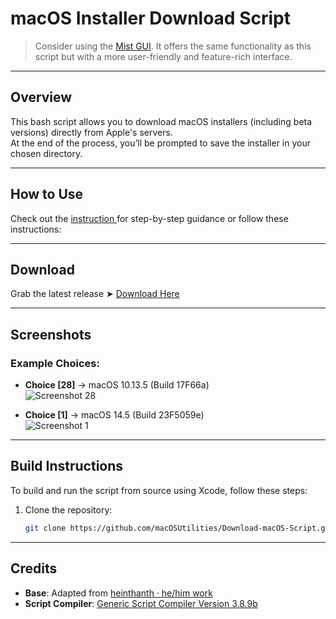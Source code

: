 # macOS Installer Download Script

> Consider using the [Mist GUI](https://github.com/ninxsoft/Mist). It offers the same functionality as this script but with a more user-friendly and feature-rich interface.

---

## Overview
This bash script allows you to download macOS installers (including beta versions) directly from Apple's servers.  
At the end of the process, you’ll be prompted to save the installer in your chosen directory.

---

## How to Use  
Check out the [instruction ](https://github.com/chris1111/Download_Install_macOS/blob/main/Usage.md) for step-by-step guidance or follow these instructions:


---

## Download  
Grab the latest release ➤ [Download Here](https://github.com/macOSUtilities/Doenload-macOS-Script/releases/tag/latest)

---

## Screenshots  
### Example Choices:  
- **Choice [28]** → macOS 10.13.5 (Build 17F66a)  
  ![Screenshot 28](Screenshot/Screenshot28.png)

- **Choice [1]** → macOS 14.5 (Build 23F5059e)  
  ![Screenshot 1](Screenshot/Screenshot1.png)

---

## Build Instructions  

To build and run the script from source using Xcode, follow these steps:

1. Clone the repository:
   ```bash
   git clone https://github.com/macOSUtilities/Download-macOS-Script.git

---

## Credits
- **Base**: Adapted from [heinthanth · he/him work](https://github.com/htmm/macos-bootable-usb)  
- **Script Compiler**: [Generic Script Compiler Version 3.8.9b](https://github.com/chris1111/SHC-3.8.9b)  
